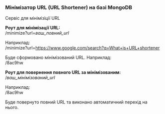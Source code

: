 ### Мінімізатор URL (URL Shortener) на базі MongoDB

Сервіс для мінімізіції URL

**Роут для мінімізації URL:**<br>
/minimize?url=*ваш_повний_url*<br>

Наприклад:<br>
/minimize?url=https://www.google.com/search?q=What+is+URL+shortener

Буде сформовано мінімізований URL. Наприклад:<br>
/8ac9hw

**Роут для повернення повного URL за мінімізованим:**<br>
/*ваш_мінімізований_url*

Наприклад:<br>
/8ac9hw

Буде повернуто повний URL та виконано автоматичний перехід на нього.
